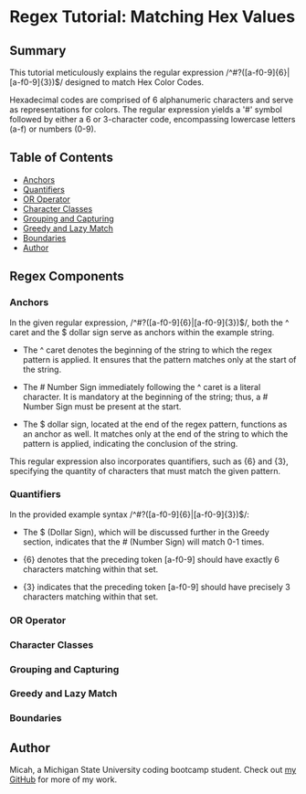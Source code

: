 # Regex Tutorial: Matching Hex Values

## Summary
This tutorial meticulously explains the regular expression /^#?([a-f0-9]{6}|[a-f0-9]{3})$/ designed to match Hex Color Codes.

Hexadecimal codes are comprised of 6 alphanumeric characters and serve as representations for colors. The regular expression yields a '#' symbol followed by either a 6 or 3-character code, encompassing lowercase letters (a-f) or numbers (0-9).

## Table of Contents
- [Anchors](#anchors)
- [Quantifiers](#quantifiers)
- [OR Operator](#or-operator)
- [Character Classes](#character-classes)
- [Grouping and Capturing](#grouping-and-capturing)
- [Greedy and Lazy Match](#greedy-and-lazy-match)
- [Boundaries](#boundaries)
- [Author](#author)

## Regex Components

### Anchors
In the given regular expression, /^#?([a-f0-9]{6}|[a-f0-9]{3})$/, both the ^ caret and the $ dollar sign serve as anchors within the example string.

* The ^ caret denotes the beginning of the string to which the regex pattern is applied. It ensures that the pattern matches only at the start of the string.

* The # Number Sign immediately following the ^ caret is a literal character. It is mandatory at the beginning of the string; thus, a # Number Sign must be present at the start.

* The $ dollar sign, located at the end of the regex pattern, functions as an anchor as well. It matches only at the end of the string to which the pattern is applied, indicating the conclusion of the string.

This regular expression also incorporates quantifiers, such as {6} and {3}, specifying the quantity of characters that must match the given pattern.
### Quantifiers
In the provided example syntax /^#?([a-f0-9]{6}|[a-f0-9]{3})$/:

* The $ (Dollar Sign), which will be discussed further in the Greedy section, indicates that the # (Number Sign) will match 0-1 times.

* {6} denotes that the preceding token [a-f0-9] should have exactly 6 characters matching within that set.

* {3} indicates that the preceding token [a-f0-9] should have precisely 3 characters matching within that set.
### OR Operator

### Character Classes


### Grouping and Capturing


### Greedy and Lazy Match


### Boundaries


## Author
Micah, a Michigan State University coding bootcamp student. 
Check out [my GitHub](https://github.com/G303K) for more of my work.